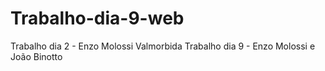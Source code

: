 # Trabalho-dia-9-web
Trabalho dia 2 - Enzo Molossi Valmorbida
Trabalho dia 9 - Enzo Molossi e João Binotto

